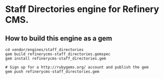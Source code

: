 # Staff Directories engine for Refinery CMS.

## How to build this engine as a gem

    cd vendor/engines/staff_directories
    gem build refinerycms-staff_directories.gemspec
    gem install refinerycms-staff_directories.gem
    
    # Sign up for a http://rubygems.org/ account and publish the gem
    gem push refinerycms-staff_directories.gem